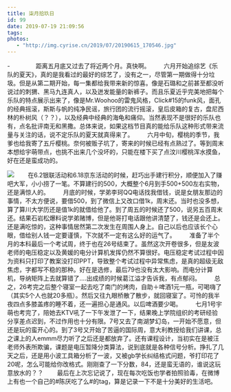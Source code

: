 ```yaml
---
title: 柒月拾玖日
id: 99
date: 2019-07-19 21:09:56
tags:
photos:
   - "http://img.cyrise.cn/2019/07/20190615_170546.jpg"
---
```

-　　
　　距离五月底又过去了将近两个月。真快啊。
　　六月开始追综艺《乐队的夏天》，真的是我看过的最好的综艺了，没有之一，尽管第一期做得十分垃圾。但是从第二期开始，每一集都给我带来新的惊喜。像是石璐和之前甚至都没听说过的刺猬、黑马九连真人，以及迸发能量的新裤子。而且乐夏近乎完美地把每个乐队的特点展示出来了，像是Mr.Woohoo的雷鬼风格，Click#15的funk风，面孔的经典摇滚，斯斯与帆的纯净民谣，旅行团的流行摇滚，皇后皮箱的复古，盘尼西林的朴树风（？？），以及经典中经典的海龟和痛仰。当然表现不是很好的乐队也有，点名批评南无和黑撒。总体来说，如果这档节目真的能给乐队这种形式带来流量与关注的话，说不定乐队的夏天就真得来了。
　　六月中旬，樱桃的季节，我爹也给我寄了五斤樱桃。奈何被贩子坑了，寄来的时候已经有点熟过了。等到周末本想给宇萌带点，也挑不出来几个没坏的，只能在楼下买了点汶川樱桃浑水摸鱼，好在还是蛮成功的。

![](http://img.cyrise.cn/2019/07/20190613_221712.jpg)
　　在6.2银联活动和6.18京东活动的时候，赶巧出手建行积分，顺便加入了赚吧大军，小小捞了一笔。不算建行的500，大概整个6月到手500+500左右实物，还是满惊人的。
　　月底的时候，学弟李珂QQ电话找我借钱，说是女朋友那边的事情，不太方便说，要借500，到了微信上又改口借1k，周末还。当时也没多想，算了算川大学历还是值1k的就借给他了。到了周五的时候还了500，说另五百周末还。结果石岩松爆料说学弟赌博，但是他哥打电话跟他讲清楚了，钱还是会还上。还是满吃惊的，这种事情居然第二次发生在周围人身上。自己以后也应该长个心眼，借给别人钱一定要谨慎，下次就不一定有这么好的运气了。
　　准备了半个月的本科最后一个考试周，终于也在26号结束了。虽然这次开卷很多，但是友波老师的电压稳定以及黄媛的电分计算机发挥仍然不算很好。电压稳定考试过程中因为资料只打印了教案没打印PPT，导致整个考试过程中异常焦虑，是真的超级无敌焦虑，字都写不稳的那种。好在是选修，最后79也没有太大影响。而电分计算机，导纳矩阵上去就算错了....出成绩的时候葛江溢才告诉我，有点郁闷。
　　总之，26考完之后整个寝室一起去吃了南门的烤肉，自助＋啤酒1元一瓶，可喝嗨了（其实5个人也就20多瓶）。然后又往九眼桥散了散步，就回寝室了。可怜的我半夜四点多膝盖疼的睡不着，还一遍担心是通风。以后啤酒要少喝。
　　七月1号宇萌也考完了，陪她去KTV吼了一下午发泄了一下，结果晚上学院组织的考研经验分享差点迟到，不过作用也十分有限。7号又去了南湖梦幻岛，一开始不愿意，但还是玩的蛮开心的。到了3号又开始了苦逼的国际周，意大利教授给我们讲课，总之课上的人emmm尽力听了之后还是都放弃了。还有课程设计，当初实在是被汪老师外表所欺骗，课题是电压暂降分类算法，说到底就是各种信号分析。挣扎了几天之后，还是用小波工具箱分析了一波，又被gb学长纠结格式问题，爷打印花了20呢，怎么可能给你改格式。刚刚查了一下分数，84，还是蛮无语的，谁说这玩意放水的？？
　　最后在上次忘记说了，现在每次吃饭也学者拍照验毒，在微博上有也一个自己的#陈厌吃了么#的tag，算是记录一下不是十分美好的生活吧。
　　
